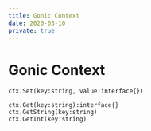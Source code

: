 ```yaml
---
title: Gonic Context
date: 2020-03-10
private: true
---
```

# Gonic Context
    ctx.Set(key:string, value:interface{})

    ctx.Get(key:string):interface{}
    ctx.GetString(key:string)
    ctx.GetInt(key:string)